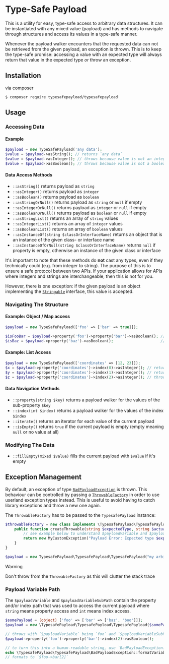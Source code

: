 # Type-Safe Payload
This is a utility for easy, type-safe access to arbitrary data structures.
It can be instantiated with any mixed value (payload) and has methods to
navigate through structures and access its values in a type-safe manner.

Whenever the payload walker encounters that the requested data can not be
retrieved from the given payload, an exception is thrown. This is to keep
the type-safe promise: accessing a value with an expected type will always
return that value in the expected type _or_ throw an exception.

## Installation
via composer
```shell
$ composer require typesafepayload/typesafepayload
```

## Usage
### Accessing Data
#### Example
```php
$payload = new TypeSafePayload('any data');
$value = $payload->asString(); // returns `any data`
$value = $payload->asInteger(); // throws because value is not an integer
$value = $payload->asBoolean(); // throws because value is not a boolean
```

#### Data Access Methods
- `::asString()` returns payload as `string`
- `::asInteger()` returns payload as `integer`
- `::asBoolean()` returns payload as `boolean`
- `::asStringOrNull()` returns payload as `string` or `null` if empty
- `::asIntegerOrNull()` returns payload as `integer` or `null` if empty
- `::asBooleanOrNull()` returns payload as `boolean` or `null` if empty
- `::asStringList()` returns an array of `string` values
- `::asIntegerList()` returns an array of `integer` values
- `::asBooleanList()` returns an array of `boolean` values
- `::asInstanceOf(string $classOrInterfaceName)` returns an object that is an instance of the given class- or interface name 
- `::asInstanceOfOrNull(string $classOrInterfaceName)` returns `null` if property is empty, otherwise an instance of the given class or interface 

It's important to note that these methods do **not** cast any types, even
if they technically could (e.g. from integer to string). The purpose of this 
is to ensure a safe protocol between two APIs. If your application allows for
APIs where integers and strings are interchangeable, then this is not for you.

However, there is one exception: if the given payload is an object implementing
the [`Stringable`](https://php.net/Stringable) interface, this value is accepted.

### Navigating The Structure
#### Example: Object / Map access
```php
$payload = new TypeSafePayload(['foo' => ['bar' => true]]);

$isFooBar = $payload->property('foo')->property('bar')->asBoolean(); // returns `true`
$isBaz = $payload->property('baz')->asBoolean();                     // throws because property baz does not exist
```
#### Example: List Access
```php
$payload = new TypeSafePayload(['coordinates' => [12, 23]]);
$x = $payload->property('coordinates')->index(0)->asInteger(); // returns `12`
$y = $payload->property('coordinates')->index(1)->asInteger(); // returns `23`
$z = $payload->property('coordinates')->index(2)->asInteger(); // throws because index 2 is not set
```

#### Data Navigation Methods
- `::property(string $key)` returns a payload walker for the values of the sub-property `$key`
- `::index(int $index)` returns a payload walker for the values of the index `$index`
- `::iterate()` returns an iterator for each value of the current payload
- `::isEmpty()` returns `true` if the current payload is empty (empty meaning `null` or no value at all)

### Modifying The Data
- `::fillEmpty(mixed $value)` fills the current payload with `$value` if it's empty

## Exception Management
By default, an exception of type [`BadPayloadException`](src/BadPayloadException.php) is thrown.
This behaviour can be controlled by passing a [`ThrowableFactory`](src/ThrowableFactory.php)
in order to use userland exception types instead. This is useful to avoid having to catch library
exceptions and throw a new one again.

The `ThrowableFactory` has to be passed to the `TypesafePayload` instance:
```php
$throwableFactory = new class implements \TypesafePayload\TypesafePayload\ThrowableFactory {
    public function createThrowable(string $expectedType, string $actualType, int|string|null $payloadVariable = null,string|int ...$payloadVariableSubPath) : Throwable {
        // see example below to understand $payloadVariable and $payloadVariableSubPath
        return new MyCustomException("Payload Error: Expected type $expectedType but got $actualType instead");
    }
}

$payload = new TypesafePayload\TypesafePayload\TypesafePayload("my arbitrary payload", $throwableFactory);
```
> [!WARNING]
> Don't throw from the `ThrowableFactory` as this will clutter the stack trace

### Payload Variable Path
The `$payloadVariable` and `$payloadVariableSubPath` contain the property and/or index path that was used
to access the current payload where `string` means property access and `int` means index access.

```php
$somePayload = (object) ['foo' => ['bar' => ['baz', 'boo']]];
$payload = new \TypesafePayload\TypesafePayload\TypesafePayload($somePayload);

// throws with `$payloadVariable` being `foo` and `$payloadVariableSubPath` being `bar`, `2` (as integer)
$payload->property('foo')->property('bar')->index(2)->asBoolean();

// to turn this into a human-readable string, use `BadPayloadException::formatVariablePath()`:
echo \TypesafePayload\TypesafePayload\BadPayloadException::formatVariablePath('foo', 'bar', 2);
// formats to `$foo->bar[2]`
```